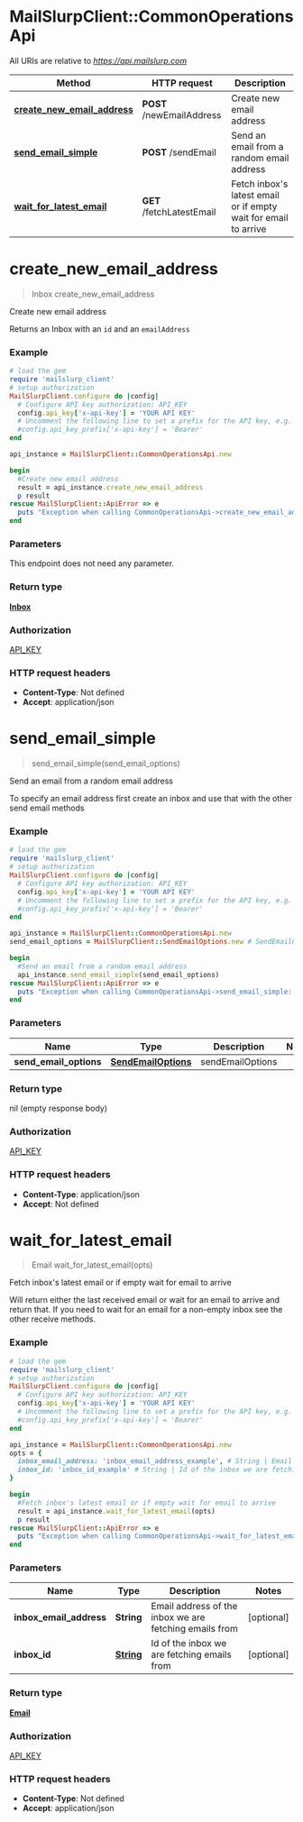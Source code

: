 # MailSlurpClient::CommonOperationsApi

All URIs are relative to *https://api.mailslurp.com*

Method | HTTP request | Description
------------- | ------------- | -------------
[**create_new_email_address**](CommonOperationsApi.md#create_new_email_address) | **POST** /newEmailAddress | Create new email address
[**send_email_simple**](CommonOperationsApi.md#send_email_simple) | **POST** /sendEmail | Send an email from a random email address
[**wait_for_latest_email**](CommonOperationsApi.md#wait_for_latest_email) | **GET** /fetchLatestEmail | Fetch inbox&#39;s latest email or if empty wait for email to arrive


# **create_new_email_address**
> Inbox create_new_email_address

Create new email address

Returns an Inbox with an `id` and an `emailAddress`

### Example
```ruby
# load the gem
require 'mailslurp_client'
# setup authorization
MailSlurpClient.configure do |config|
  # Configure API key authorization: API_KEY
  config.api_key['x-api-key'] = 'YOUR API KEY'
  # Uncomment the following line to set a prefix for the API key, e.g. 'Bearer' (defaults to nil)
  #config.api_key_prefix['x-api-key'] = 'Bearer'
end

api_instance = MailSlurpClient::CommonOperationsApi.new

begin
  #Create new email address
  result = api_instance.create_new_email_address
  p result
rescue MailSlurpClient::ApiError => e
  puts "Exception when calling CommonOperationsApi->create_new_email_address: #{e}"
end
```

### Parameters
This endpoint does not need any parameter.

### Return type

[**Inbox**](Inbox.md)

### Authorization

[API_KEY](../README.md#API_KEY)

### HTTP request headers

 - **Content-Type**: Not defined
 - **Accept**: application/json



# **send_email_simple**
> send_email_simple(send_email_options)

Send an email from a random email address

To specify an email address first create an inbox and use that with the other send email methods

### Example
```ruby
# load the gem
require 'mailslurp_client'
# setup authorization
MailSlurpClient.configure do |config|
  # Configure API key authorization: API_KEY
  config.api_key['x-api-key'] = 'YOUR API KEY'
  # Uncomment the following line to set a prefix for the API key, e.g. 'Bearer' (defaults to nil)
  #config.api_key_prefix['x-api-key'] = 'Bearer'
end

api_instance = MailSlurpClient::CommonOperationsApi.new
send_email_options = MailSlurpClient::SendEmailOptions.new # SendEmailOptions | sendEmailOptions

begin
  #Send an email from a random email address
  api_instance.send_email_simple(send_email_options)
rescue MailSlurpClient::ApiError => e
  puts "Exception when calling CommonOperationsApi->send_email_simple: #{e}"
end
```

### Parameters

Name | Type | Description  | Notes
------------- | ------------- | ------------- | -------------
 **send_email_options** | [**SendEmailOptions**](SendEmailOptions.md)| sendEmailOptions | 

### Return type

nil (empty response body)

### Authorization

[API_KEY](../README.md#API_KEY)

### HTTP request headers

 - **Content-Type**: application/json
 - **Accept**: Not defined



# **wait_for_latest_email**
> Email wait_for_latest_email(opts)

Fetch inbox's latest email or if empty wait for email to arrive

Will return either the last received email or wait for an email to arrive and return that. If you need to wait for an email for a non-empty inbox see the other receive methods.

### Example
```ruby
# load the gem
require 'mailslurp_client'
# setup authorization
MailSlurpClient.configure do |config|
  # Configure API key authorization: API_KEY
  config.api_key['x-api-key'] = 'YOUR API KEY'
  # Uncomment the following line to set a prefix for the API key, e.g. 'Bearer' (defaults to nil)
  #config.api_key_prefix['x-api-key'] = 'Bearer'
end

api_instance = MailSlurpClient::CommonOperationsApi.new
opts = {
  inbox_email_address: 'inbox_email_address_example', # String | Email address of the inbox we are fetching emails from
  inbox_id: 'inbox_id_example' # String | Id of the inbox we are fetching emails from
}

begin
  #Fetch inbox's latest email or if empty wait for email to arrive
  result = api_instance.wait_for_latest_email(opts)
  p result
rescue MailSlurpClient::ApiError => e
  puts "Exception when calling CommonOperationsApi->wait_for_latest_email: #{e}"
end
```

### Parameters

Name | Type | Description  | Notes
------------- | ------------- | ------------- | -------------
 **inbox_email_address** | **String**| Email address of the inbox we are fetching emails from | [optional] 
 **inbox_id** | [**String**](.md)| Id of the inbox we are fetching emails from | [optional] 

### Return type

[**Email**](Email.md)

### Authorization

[API_KEY](../README.md#API_KEY)

### HTTP request headers

 - **Content-Type**: Not defined
 - **Accept**: application/json



